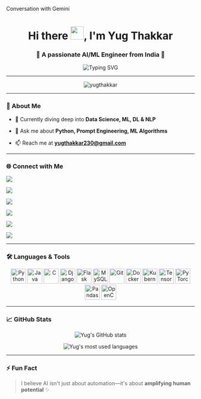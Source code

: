 Conversation with Gemini

<h1 align="center">Hi there <img src="https://media.giphy.com/media/hvRJCLFzcasrR4ia7z/giphy.gif" width="35">, I'm Yug Thakkar</h1>

<h3 align="center">🚀 A passionate AI/ML Engineer from India 🚀</h3>



<p align="center">

<img src="https://readme-typing-svg.demolab.com?font=Fira+Code&size=22&pause=1000&color=F77A68&center=true&vCenter=true&width=435&lines=Data+Science+%7C+ML+%7C+DL+%7C+NLP;Python+%7C+Prompt+Engineering;Always+Learning+New+Tech+%F0%9F%9A%80" alt="Typing SVG" />

</p>



---



<p align="center">

<img src="https://komarev.com/ghpvc/?username=yugthakkar&label=Profile%20views&color=0e75b6&style=flat" alt="yugthakkar" />

</p>



---



### 🔭 About Me

- 🌱 Currently diving deep into **Data Science, ML, DL & NLP**

- 💬 Ask me about **Python, Prompt Engineering, ML Algorithms**

- 📫 Reach me at **yugthakkar230@gmail.com**



---



### 🌐 Connect with Me



<p align="center">

<a href="https://twitter.com/yugthakkar094" target="blank"><img src="https://img.shields.io/badge/Twitter-%231DA1F2.svg?&style=for-the-badge&logo=twitter&logoColor=white"/></a>

<a href="https://linkedin.com/in/yug thakkar" target="blank"><img src="https://img.shields.io/badge/LinkedIn-%230077B5.svg?&style=for-the-badge&logo=linkedin&logoColor=white"/></a>

<a href="https://kaggle.com/yughthakkar" target="blank"><img src="https://img.shields.io/badge/Kaggle-20BEFF?style=for-the-badge&logo=kaggle&logoColor=white"/></a>

<a href="https://instagram.com/yughimself._" target="blank"><img src="https://img.shields.io/badge/Instagram-%23E4405F.svg?&style=for-the-badge&logo=instagram&logoColor=white"/></a>

<a href="https://www.leetcode.com/yug_h_thakkar" target="blank"><img src="https://img.shields.io/badge/LeetCode-FFA116?style=for-the-badge&logo=leetcode&logoColor=black"/></a>

<a href="https://discord.gg/yug_0801" target="blank"><img src="https://img.shields.io/badge/Discord-7289DA.svg?&style=for-the-badge&logo=discord&logoColor=white"/></a>

</p>



---



### 🛠️ Languages & Tools



<p align="center">

<img src="https://cdn.jsdelivr.net/gh/devicons/devicon/icons/python/python-original.svg" alt="Python" width="40" height="40"/>

<img src="https://cdn.jsdelivr.net/gh/devicons/devicon/icons/java/java-original.svg" alt="Java" width="40" height="40"/>

<img src="https://cdn.jsdelivr.net/gh/devicons/devicon/icons/c/c-original.svg" alt="C" width="40" height="40"/>

<img src="https://cdn.jsdelivr.net/gh/devicons/devicon/icons/django/django-plain.svg" alt="Django" width="40" height="40"/>

<img src="https://cdn.jsdelivr.net/gh/devicons/devicon/icons/flask/flask-original.svg" alt="Flask" width="40" height="40"/>

<img src="https://cdn.jsdelivr.net/gh/devicons/devicon/icons/mysql/mysql-original-wordmark.svg" alt="MySQL" width="40" height="40"/>

<img src="https://cdn.jsdelivr.net/gh/devicons/devicon/icons/git/git-original.svg" alt="Git" width="40" height="40"/>

<img src="https://cdn.jsdelivr.net/gh/devicons/devicon/icons/docker/docker-original-wordmark.svg" alt="Docker" width="40" height="40"/>

<img src="https://cdn.jsdelivr.net/gh/devicons/devicon/icons/kubernetes/kubernetes-plain.svg" alt="Kubernetes" width="40" height="40"/>

<img src="https://cdn.jsdelivr.net/gh/devicons/devicon/icons/tensorflow/tensorflow-original.svg" alt="TensorFlow" width="40" height="40"/>

<img src="https://cdn.jsdelivr.net/gh/devicons/devicon/icons/pytorch/pytorch-original.svg" alt="PyTorch" width="40" height="40"/>

<img src="https://cdn.jsdelivr.net/gh/devicons/devicon/icons/pandas/pandas-original.svg" alt="Pandas" width="40" height="40"/>

<img src="https://cdn.jsdelivr.net/gh/devicons/devicon/icons/opencv/opencv-original.svg" alt="OpenCV" width="40" height="40"/>

</p>



---



### 📈 GitHub Stats



<p align="center">

<img src="https://github-readme-stats.vercel.app/api?username=yugthakkar&show_icons=true&theme=radical" alt="Yug's GitHub stats" />

</p>



<p align="center">

<img src="https://github-readme-stats.vercel.app/api/top-langs/?username=yugthakkar&layout=compact&theme=tokyonight" alt="Yug's most used languages" />

</p>



---



### ⚡ Fun Fact

> I believe AI isn't just about automation—it's about **amplifying human potential** ✨
